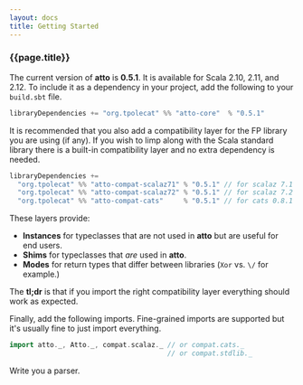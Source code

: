 ```yaml
---
layout: docs
title: Getting Started
---
```


### {{page.title}}

The current version of **atto** is **0.5.1**. It is available for Scala 2.10, 2.11, and 2.12. To include it as a dependency in your project, add the following to your `build.sbt` file.

```scala
libraryDependencies += "org.tpolecat" %% "atto-core"  % "0.5.1"
```

It is recommended that you also add a compatibility layer for the FP library you are using (if any). If you wish to limp along with the Scala standard library there is a built-in compatibility layer and no extra dependency is needed.

```scala
libraryDependencies +=
  "org.tpolecat" %% "atto-compat-scalaz71" % "0.5.1" // for scalaz 7.1
  "org.tpolecat" %% "atto-compat-scalaz72" % "0.5.1" // for scalaz 7.2
  "org.tpolecat" %% "atto-compat-cats"     % "0.5.1" // for cats 0.8.1
```

These layers provide:

- **Instances** for typeclasses that are not used in **atto** but are useful for end users.
- **Shims** for typeclasses that *are* used in **atto**.
- **Modes** for return types that differ between libraries (`Xor` vs. `\/` for example.)

The **tl;dr** is that if you import the right compatibility layer everything should work as expected.

Finally, add the following imports. Fine-grained imports are supported but it's usually fine to just import everything.

```scala
import atto._, Atto._, compat.scalaz._ // or compat.cats._
                                       // or compat.stdlib._
```

Write you a parser.
